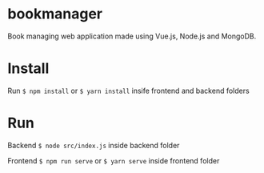 # bookmanager
Book managing web application made using Vue.js, Node.js and MongoDB.

# Install
Run `$ npm install` or `$ yarn install` insife frontend and backend folders

# Run
Backend
`$ node src/index.js` inside backend folder

Frontend 
`$ npm run serve` or `$ yarn serve` inside frontend folder
